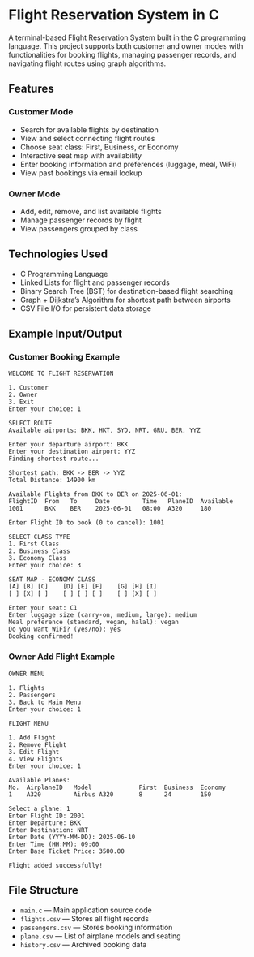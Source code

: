 # Flight Reservation System in C

A terminal-based Flight Reservation System built in the C programming language. This project supports both customer and owner modes with functionalities for booking flights, managing passenger records, and navigating flight routes using graph algorithms.

## Features

### Customer Mode
- Search for available flights by destination
- View and select connecting flight routes
- Choose seat class: First, Business, or Economy
- Interactive seat map with availability
- Enter booking information and preferences (luggage, meal, WiFi)
- View past bookings via email lookup

### Owner Mode
- Add, edit, remove, and list available flights
- Manage passenger records by flight
- View passengers grouped by class

## Technologies Used

- C Programming Language
- Linked Lists for flight and passenger records
- Binary Search Tree (BST) for destination-based flight searching
- Graph + Dijkstra’s Algorithm for shortest path between airports
- CSV File I/O for persistent data storage

## Example Input/Output

### Customer Booking Example

```
WELCOME TO FLIGHT RESERVATION

1. Customer
2. Owner
3. Exit
Enter your choice: 1

SELECT ROUTE
Available airports: BKK, HKT, SYD, NRT, GRU, BER, YYZ

Enter your departure airport: BKK
Enter your destination airport: YYZ
Finding shortest route...

Shortest path: BKK -> BER -> YYZ
Total Distance: 14900 km
```

```
Available Flights from BKK to BER on 2025-06-01:
FlightID  From   To     Date         Time   PlaneID  Available
1001      BKK    BER    2025-06-01   08:00  A320     180

Enter Flight ID to book (0 to cancel): 1001
```

```
SELECT CLASS TYPE
1. First Class
2. Business Class
3. Economy Class
Enter your choice: 3

SEAT MAP - ECONOMY CLASS
[A] [B] [C]    [D] [E] [F]    [G] [H] [I]
[ ] [X] [ ]    [ ] [ ] [ ]    [ ] [X] [ ]

Enter your seat: C1
Enter luggage size (carry-on, medium, large): medium
Meal preference (standard, vegan, halal): vegan
Do you want WiFi? (yes/no): yes
Booking confirmed!
```

### Owner Add Flight Example

```
OWNER MENU

1. Flights
2. Passengers
3. Back to Main Menu
Enter your choice: 1

FLIGHT MENU

1. Add Flight
2. Remove Flight
3. Edit Flight
4. View Flights
Enter your choice: 1
```

```
Available Planes:
No.  AirplaneID   Model             First  Business  Economy
1    A320         Airbus A320       8      24        150

Select a plane: 1
Enter Flight ID: 2001
Enter Departure: BKK
Enter Destination: NRT
Enter Date (YYYY-MM-DD): 2025-06-10
Enter Time (HH:MM): 09:00
Enter Base Ticket Price: 3500.00

Flight added successfully!
```

## File Structure

- `main.c` — Main application source code
- `flights.csv` — Stores all flight records
- `passengers.csv` — Stores booking information
- `plane.csv` — List of airplane models and seating
- `history.csv` — Archived booking data
